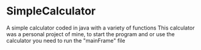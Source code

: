 # SimpleCalculator
A simple calculator coded in java with a variety of functions
This calculator was a personal project of mine, to start the program and or use the calculator you need to run the "mainFrame" file 
